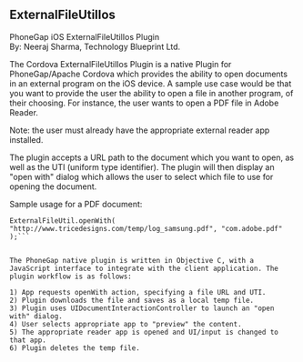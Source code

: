 ExternalFileUtilIos
-------------------

PhoneGap iOS ExternalFileUtilIos Plugin  
By: Neeraj Sharma, Technology Blueprint Ltd.    

The Cordova ExternalFileUtilIos Plugin is a native Plugin for PhoneGap/Apache Cordova which provides the ability to open documents in an external program on the iOS device. A sample use case would be that you want to provide the user the ability to open a file in another program, of their choosing. For instance, the user wants to open a PDF file in Adobe Reader.

Note: the user must already have the appropriate external reader app installed.

The plugin accepts a URL path to the document which you want to open, as well as the UTI (uniform type identifier). The plugin will then display an "open with" dialog which allows the user to select which file to use for opening the document.

Sample usage for a PDF document:

```var ExternalFileUtil = cordova.require('com.techblue.cordova.plugin.externalfileutilios.ExternalFileUtilIos');  
ExternalFileUtil.openWith( "http://www.tricedesigns.com/temp/log_samsung.pdf", "com.adobe.pdf" );```


The PhoneGap native plugin is written in Objective C, with a JavaScript interface to integrate with the client application. The plugin workflow is as follows:  

1) App requests openWith action, specifying a file URL and UTI.  
2) Plugin downloads the file and saves as a local temp file.  
3) Plugin uses UIDocumentInteractionController to launch an "open with" dialog.  
4) User selects appropriate app to "preview" the content.  
5) The appropriate reader app is opened and UI/input is changed to that app.  
6) Plugin deletes the temp file.  
